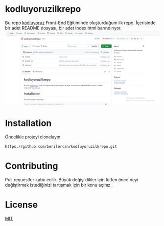 # kodluyoruzilkrepo
Bu repo [kodluyoruz](https://kodluyoruz.org/) Front-End Eğitiminde oluşturduğum ilk repo. İçerisinde bir adet README dosyası, bir adet index.html barındırıyor.
![](<Kodluyoruz ödev görüntüsü-1.png>)
# Installation
Öncelikle projeyi clonelayın. 
```
https://github.com/berilercan/kodluyoruzilkrepo.git
```
# Contributing
Pull requestler kabu edilir. Büyük değişiklikler için lütfen önce neyi değiştirmek istediğinizi tartışmak için bir konu açınız.
# License
[MIT](https://choosealicense.com/licenses/mit/)
